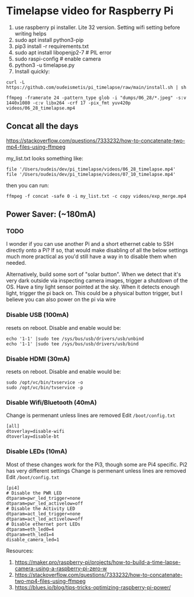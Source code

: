 # Timelapse video for Raspberry Pi

1. use raspberry pi installer. Lite 32 version. Setting wifi setting before writing helps
1. sudo apt install python3-pip
1. pip3 install -r requirements.txt
1. sudo apt install libopenjp2-7  # PIL error
1. sudo raspi-config  # enable camera
1. python3 -u timelapse.py
1. Install quickly:
```
curl -L https://github.com/oudeismetis/pi_timelapse/raw/main/install.sh | sh
```

```
ffmpeg -framerate 24 -pattern_type glob -i "dumps/06_28/*.jpeg" -s:v 1440x1080 -c:v libx264 -crf 17 -pix_fmt yuv420p videos/06_28_timelapse.mp4
```

## Concat all the days
https://stackoverflow.com/questions/7333232/how-to-concatenate-two-mp4-files-using-ffmpeg

my_list.txt looks something like:
```
file '/Users/oudeis/dev/pi_timelapse/videos/06_28_timelapse.mp4'
file '/Users/oudeis/dev/pi_timelapse/videos/07_10_timelapse.mp4'
```
then you can run:
```
ffmpeg -f concat -safe 0 -i my_list.txt -c copy videos/exp_merge.mp4
```

## Power Saver: (~180mA)

### TODO
I wonder if you can use another Pi and a short ethernet cable to SSH directly onto a Pi?
If so, that would make disabling of all the below settings much more practical as you'd still have a way in to disable them when needed.

Alternatively, build some sort of "solar button".
When we detect that it's very dark outside via inspecting camera images, trigger a shutdown of the OS.
Have a tiny light sensor pointed at the sky. When it detects enough light, trigger the pi back on.
This could be a physical button trigger, but I believe you can also power on the pi via wire

### Disable USB (100mA)
resets on reboot.
Disable and enable would be:
```
echo '1-1' |sudo tee /sys/bus/usb/drivers/usb/unbind
echo '1-1' |sudo tee /sys/bus/usb/drivers/usb/bind
```

### Disable HDMI (30mA)
resets on reboot.
Disable and enable would be:
```
sudo /opt/vc/bin/tvservice -o
sudo /opt/vc/bin/tvservice -p
```

### Disable Wifi/Bluetooth (40mA)
Change is permenant unless lines are removed
Edit `/boot/config.txt`
```
[all]
dtoverlay=disable-wifi
dtoverlay=disable-bt
```

### Disable LEDs (10mA)
Most of these changes work for the Pi3, though some are Pi4 specific. Pi2 has very different settings
Change is permenant unless lines are removed
Edit `/boot/config.txt`
```
[pi4]
# Disable the PWR LED
dtparam=pwr_led_trigger=none
dtparam=pwr_led_activelow=off
# Disable the Activity LED
dtparam=act_led_trigger=none
dtparam=act_led_activelow=off
# Disable ethernet port LEDs
dtparam=eth_led0=4
dtparam=eth_led1=4
disable_camera_led=1
```


Resources:
1. https://maker.pro/raspberry-pi/projects/how-to-build-a-time-lapse-camera-using-a-raspberry-pi-zero-w
1. https://stackoverflow.com/questions/7333232/how-to-concatenate-two-mp4-files-using-ffmpeg
1. https://blues.io/blog/tips-tricks-optimizing-raspberry-pi-power/
